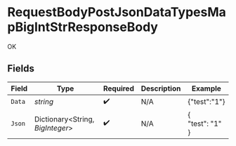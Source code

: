 # RequestBodyPostJsonDataTypesMapBigIntStrResponseBody

OK


## Fields

| Field                            | Type                             | Required                         | Description                      | Example                          |
| -------------------------------- | -------------------------------- | -------------------------------- | -------------------------------- | -------------------------------- |
| `Data`                           | *string*                         | :heavy_check_mark:               | N/A                              | {"test":"1"}                     |
| `Json`                           | Dictionary<String, *BigInteger*> | :heavy_check_mark:               | N/A                              | {<br/>"test": "1"<br/>}          |